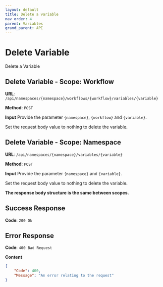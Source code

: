 ```yaml
---
layout: default
title: Delete a variable
nav_order: 4
parent: Variables
grand_parent: API
---
```



# Delete Variable

Delete a Variable

## Delete Variable - Scope: Workflow

**URL**: `/api/namespaces/{namespace}/workflows/{workflow}/variables/{variable}`

**Method**: `POST`

**Input**
Provide the parameter `{namespace}`, `{workflow}` and `{variable}`.

Set the request body value to nothing to delete the variable.

## Delete Variable - Scope: Namespace

**URL**: `/api/namespaces/{namespace}/variables/{variable}`

**Method**: `POST`

**Input**
Provide the parameter `{namespace}` and `{variable}`.

Set the request body value to nothing to delete the variable.

**The response body structure is the same between scopes.**

## Success Response

**Code**: `200 Ok`

## Error Response

**Code**: `400 Bad Request`

**Content**

```json
{
    "Code": 400,
    "Message": "An error relating to the request"
}
```